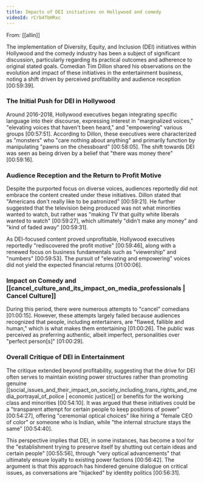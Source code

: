 ```yaml
---
title: Impacts of DEI initiatives on Hollywood and comedy
videoId: rCrb4TbHRxc
---
```


From: [[allin]] <br/> 

The implementation of Diversity, Equity, and Inclusion (DEI) initiatives within Hollywood and the comedy industry has been a subject of significant discussion, particularly regarding its practical outcomes and adherence to original stated goals. Comedian Tim Dillon shared his observations on the evolution and impact of these initiatives in the entertainment business, noting a shift driven by perceived profitability and audience reception <a class="yt-timestamp" data-t="00:59:39">[00:59:39]</a>.

### The Initial Push for DEI in Hollywood

Around 2016-2018, Hollywood executives began integrating specific language into their discourse, expressing interest in "marginalized voices," "elevating voices that haven't been heard," and "empowering" various groups <a class="yt-timestamp" data-t="00:57:51">[00:57:51]</a>. According to Dillon, these executives were characterized as "monsters" who "care nothing about anything" and primarily function by manipulating "pawns on the chessboard" <a class="yt-timestamp" data-t="00:58:05">[00:58:05]</a>. The shift towards DEI was seen as being driven by a belief that "there was money there" <a class="yt-timestamp" data-t="00:59:16">[00:59:16]</a>.

### Audience Reception and the Return to Profit Motive

Despite the purported focus on diverse voices, audiences reportedly did not embrace the content created under these initiatives. Dillon stated that "Americans don't really like to be patronized" <a class="yt-timestamp" data-t="00:59:21">[00:59:21]</a>. He further suggested that the television being produced was not what minorities wanted to watch, but rather was "making TV that guilty white liberals wanted to watch" <a class="yt-timestamp" data-t="00:59:27">[00:59:27]</a>, which ultimately "didn't make any money" and "kind of faded away" <a class="yt-timestamp" data-t="00:59:31">[00:59:31]</a>.

As DEI-focused content proved unprofitable, Hollywood executives reportedly "rediscovered the profit motive" <a class="yt-timestamp" data-t="00:59:46">[00:59:46]</a>, along with a renewed focus on business fundamentals such as "viewership" and "numbers" <a class="yt-timestamp" data-t="00:59:53">[00:59:53]</a>. The pursuit of "elevating and empowering" voices did not yield the expected financial returns <a class="yt-timestamp" data-t="01:00:06">[01:00:06]</a>.

### Impact on Comedy and [[cancel_culture_and_its_impact_on_media_professionals | Cancel Culture]]

During this period, there were numerous attempts to "cancel" comedians <a class="yt-timestamp" data-t="01:00:15">[01:00:15]</a>. However, these attempts largely failed because audiences recognized that people, including entertainers, are "flawed, fallible and human," which is what makes them entertaining <a class="yt-timestamp" data-t="01:00:26">[01:00:26]</a>. The public was perceived as preferring authentic, albeit imperfect, personalities over "perfect person[s]" <a class="yt-timestamp" data-t="01:00:29">[01:00:29]</a>.

### Overall Critique of DEI in Entertainment

The critique extended beyond profitability, suggesting that the drive for DEI often serves to maintain existing power structures rather than promoting genuine [[social_issues_and_their_impact_on_society_including_trans_rights_and_media_portrayal_of_police | economic justice]] or benefits for the working class and minorities <a class="yt-timestamp" data-t="00:54:10">[00:54:10]</a>. It was argued that these initiatives could be a "transparent attempt for certain people to keep positions of power" <a class="yt-timestamp" data-t="00:54:27">[00:54:27]</a>, offering "ceremonial optical choices" like hiring a "female CEO of color" or someone who is Indian, while "the internal structure stays the same" <a class="yt-timestamp" data-t="00:54:40">[00:54:40]</a>.

This perspective implies that DEI, in some instances, has become a tool for the "establishment trying to preserve itself by shutting out certain ideas and certain people" <a class="yt-timestamp" data-t="00:55:56">[00:55:56]</a>, through "very optical advancements" that ultimately ensure loyalty to existing power factions <a class="yt-timestamp" data-t="00:56:42">[00:56:42]</a>. The argument is that this approach has hindered genuine dialogue on critical issues, as conversations are "hijacked" by identity politics <a class="yt-timestamp" data-t="00:56:31">[00:56:31]</a>.